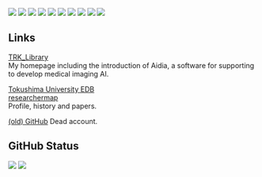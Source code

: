 ![](https://img.shields.io/badge/C-gray?logo=c)
![](https://img.shields.io/badge/C++-gray?logo=c%2B%2B)
![](https://img.shields.io/badge/Python-gray?logo=python)
![](https://img.shields.io/badge/TensorFlow-gray?logo=tensorflow)
![](https://img.shields.io/badge/Qt-gray?logo=qt)
![](https://img.shields.io/badge/Flutter-gray?logo=flutter)
![](https://img.shields.io/badge/HTML5-gray?logo=HTML5)
![](https://img.shields.io/badge/CSS-gray?logo=CSS)
![](https://img.shields.io/badge/JavaScript-gray?logo=JavaScript)
![](https://img.shields.io/badge/Django-gray?logo=Django)

## Links

[TRK_Library](https://trklibrary.com/)  
My homepage including the introduction of Aidia, a software for supporting to develop medical imaging AI.

[Tokushima University EDB](http://pub2.db.tokushima-u.ac.jp/ERD/person/395180/profile-ja.html)  
[researchermap](https://researchmap.jp/wt501)  
Profile, history and papers.

[(old) GitHub](https://github.com/wt501)
Dead account.

## GitHub Status
![](https://github-readme-stats.vercel.app/api?username=wt501&count_private=true&show_icons=true&theme=dracula)
![](https://github-readme-stats.vercel.app/api/top-langs/?username=wt501&layout=compact&theme=dracula)
